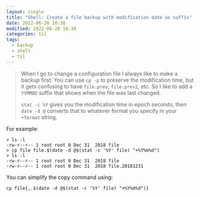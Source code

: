 ```yaml
---
layout: single
title: "Shell: Create a file backup with modification date as suffix"
date: 2022-06-28 10:38
modified: 2022-06-28 10:38
categories: til
tags:
  - backup
  - shell
  - til
---
```


> When I go to change a configuration file I always like to make a backup first. You can use `cp -p` to preserve the modification time, but it gets confusing to have `file.prev`, `file.prev2`, etc. So I like to add a `YYMMDD` suffix that shows when the file was last changed.
>
> `stat -c %Y` gives you the modification time in epoch seconds, then `date -d @` converts that to whatever format you specify in your `+format` string.

For example:

```shell
> ls -l
-rw-r--r-- 1 root root 0 Dec 31  2018 file
> cp file file.$(date -d @$(stat -c '%Y' file) "+%Y%m%d")
> ls -l
-rw-r--r-- 1 root root 0 Dec 31  2018 file
-rw-r--r-- 1 root root 0 Dec 31  2018 file.20181231
```

You can simplify the copy command using:

```shell
cp file{,.$(date -d @$(stat -c '%Y' file) "+%Y%m%d")}
```
